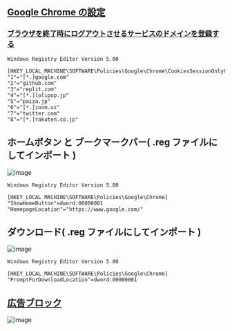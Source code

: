 ## [Google Chrome の設定](https://github.com/winofsql/policies-chrome)

### [ブラウザを終了時にログアウトさせるサービスのドメインを登録する](https://github.com/winofsql/policies-chrome/blob/main/chrome-policy-logout.reg)
```
Windows Registry Editor Version 5.00

[HKEY_LOCAL_MACHINE\SOFTWARE\Policies\Google\Chrome\CookiesSessionOnlyForUrls]
"1"="[*.]google.com"
"2"="github.com"
"3"="replit.com"
"4"="[*.]lolipop.jp"
"5"="paiza.jp"
"6"="[*.]zoom.us"
"7"="twitter.com"
"8"="[*.]rakuten.co.jp"
```


## ホームボタン と ブークマークバー( .reg ファイルにしてインポート )

![image](https://github.com/winofsql/subject/assets/1501327/e92bffdb-36e3-4318-8c0f-053aa4f69d20)
```
Windows Registry Editor Version 5.00

[HKEY_LOCAL_MACHINE\SOFTWARE\Policies\Google\Chrome]
"ShowHomeButton"=dword:00000001
"HomepageLocation"="https://www.google.com/"
```

## ダウンロード( .reg ファイルにしてインポート )

![image](https://github.com/winofsql/subject/assets/1501327/16f55096-2254-4c2c-be18-41d653e6f3d0)
```
Windows Registry Editor Version 5.00

[HKEY_LOCAL_MACHINE\SOFTWARE\Policies\Google\Chrome]
"PromptForDownloadLocation"=dword:00000001
```


## [広告ブロック](https://chrome.google.com/webstore/detail/adblock-%E2%80%94-best-ad-blocker/gighmmpiobklfepjocnamgkkbiglidom)

![image](https://github.com/winofsql/subject/assets/1501327/24b21fc5-db59-4ff4-b44e-28d59d70e0a5)

